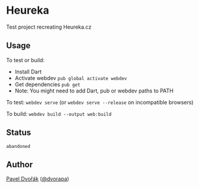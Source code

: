 # Heureka

Test project recreating Heureka.cz

## Usage

To test or build:
- Install Dart
- Activate webdev `pub global activate webdev`
- Get dependencies `pub get`
- Note: You might need to add Dart, pub or webdev paths to PATH

To test: `webdev serve` (or `webdev serve --release` on incompatible browsers)

To build: `webdev build --output web:build`

## Status

`abandoned`

## Author

[Pavel Dvořák](https://github.com/dvorapa) ([@dvorapa](https://twitter.com/dvorapa))
